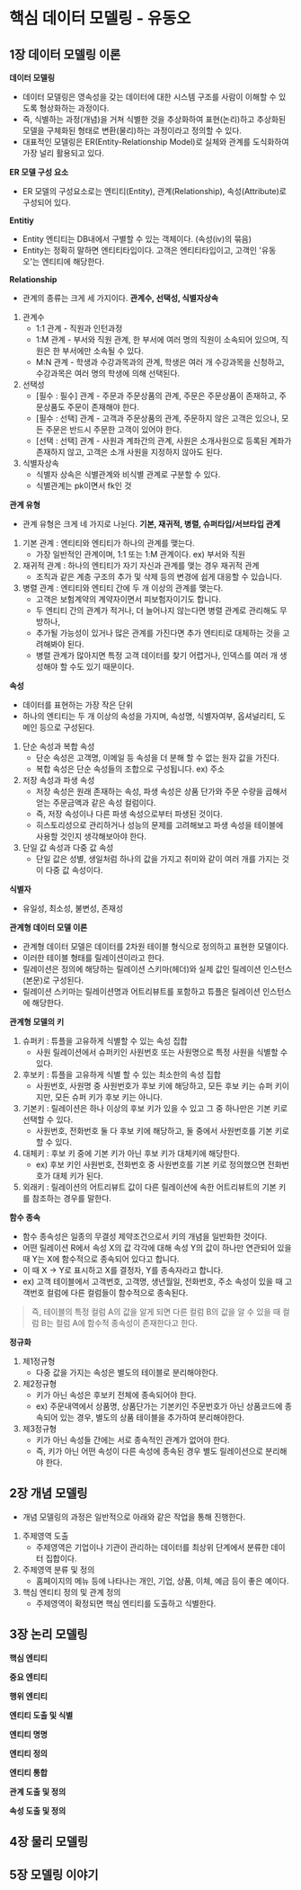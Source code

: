 # 핵심 데이터 모델링 - 유동오

## 1장 데이터 모델링 이론

**데이터 모델링**

* 데이터 모델링은 영속성을 갖는 데이터에 대한 시스템 구조를 사람이 이해할 수 있도록 형상화하는 과정이다.
* 즉, 식별하는 과정(개념)을 거쳐 식별한 것을 추상화하여 표현(논리)하고 추상화된 모델을 구체화된 형태로 변환(물리)하는 과정이라고 정의할 수 있다.
* 대표적인 모델링은 ER(Entity-Relationship Model)로 실체와 관계를 도식화하여 가장 널리 활용되고 있다.

**ER 모델 구성 요소**

* ER 모델의 구성요소로는 엔티티(Entity), 관계(Relationship), 속성(Attribute)로 구성되어 있다.

**Entitiy**

* Entity 엔티티는 DB내에서 구별할 수 있는 객체이다. (속성(iv)의 묶음)
* Entity는 정확히 말하면 엔티티타입이다. 고객은 엔티티타입이고, 고객인 '유동오'는 엔티티에 해당한다.

**Relationship**

* 관계의 종류는 크게 세 가지이다. **관계수, 선택성, 식별자상속**

1. 관계수
    * 1:1 관계 - 직원과 인턴과정
    * 1:M 관계 - 부서와 직원 관계, 한 부서에 여러 명의 직원이 소속되어 있으며, 직원은 한 부서에만 소속될 수 있다.
    * M:N 관계 - 학생과 수강과목과의 관계, 학생은 여러 개 수강과목을 신청하고, 수강과목은 여러 명의 학생에 의해 선택된다.
2. 선택성
    * [필수 : 필수] 관계 - 주문과 주문상품의 관계, 주문은 주문상품이 존재하고, 주문상품도 주문이 존재해야 한다.
    * [필수 : 선택] 관계 - 고객과 주문상품의 관계, 주문하지 않은 고객은 있으나, 모든 주문은 반드시 주문한 고객이 있어야 한다.
    * [선택 : 선택] 관계 - 사원과 계좌간의 관계, 사원은 소개사원으로 등록된 계좌가 존재하지 않고, 고객은 소개 사원을 지정하지 않아도 된다.
3. 식별자상속
    * 식별자 상속은 식별관계와 비식별 관계로 구분할 수 있다.
    * 식별관계는 pk이면서 fk인 것

**관계 유형**

* 관계 유형은 크게 네 가지로 나뉜다. **기본, 재귀적, 병렬, 슈퍼타입/서브타입 관계**

1. 기본 관계 : 엔티티와 엔티티가 하나의 관계를 맺는다. 
    * 가장 일반적인 관계이며, 1:1 또는 1:M 관계이다. ex) 부서와 직원
2. 재귀적 관계 : 하나의 엔티티가 자기 자신과 관계를 맺는 경우 재귀적 관계
    * 조직과 같은 계층 구조의 추가 및 삭제 등의 변경에 쉽게 대응할 수 있습니다.
3. 병렬 관계 : 엔티티와 엔티티 간에 두 개 이상의 관계를 맺는다.
    * 고객은 보험계약의 계약자이면서 피보험자이기도 합니다.
    * 두 엔티티 간의 관계가 적거나, 더 늘어나지 않는다면 병렬 관계로 관리해도 무방하나,
    * 추가될 가능성이 있거나 많은 관계를 가진다면 추가 엔티티로 대체하는 것을 고려해봐야 된다.
    * 병렬 관계가 많아지면 특정 고객 데이터를 찾기 어렵거나, 인덱스를 여러 개 생성해야 할 수도 있기 때문이다.

**속성**

* 데이터를 표현하는 가장 작은 단위
* 하나의 엔티티는 두 개 이상의 속성을 가지며, 속성명, 식별자여부, 옵셔널리티, 도메인 등으로 구성된다.

1. 단순 속성과 복합 속성
    * 단순 속성은 고객명, 이메일 등 속성을 더 분해 할 수 없는 원자 값을 가진다.
    * 복합 속성은 단순 속성들의 조합으로 구성됩니다. ex) 주소
2. 저장 속성과 파생 속성
    * 저장 속성은 원래 존재하는 속성, 파생 속성은 상품 단가와 주문 수량을 곱해서 얻는 주문금액과 같은 속성 컬럼이다. 
    * 즉, 저장 속성이나 다른 파생 속성으로부터 파생된 것이다.
    * 히스토리성으로 관리하거나 성능의 문제를 고려해보고 파생 속성을 테이블에 사용할 것인지 생각해보아야 한다.
3. 단일 값 속성과 다중 값 속성
    * 단일 값은 성별, 생일처럼 하나의 값을 가지고 취미와 같이 여러 개를 가지는 것이 다중 값 속성이다.

**식별자**

* 유일성, 최소성, 불변성, 존재성 

**관계형 데이터 모델 이론**

* 관계형 데이터 모델은 데이터를 2차원 테이블 형식으로 정의하고 표현한 모델이다.
* 이러한 테이블 형태를 릴레이션이라고 한다.
* 릴레이션은 정의에 해당하는 릴레이션 스키마(헤더)와 실제 값인 릴레이션 인스턴스(본문)로 구성된다.
* 릴레이션 스키마는 릴레이션명과 어트리뷰트를 포함하고 튜플은 릴레이션 인스턴스에 해당한다.

**관계형 모델의 키**

1. 슈퍼키 : 튜플을 고유하게 식별할 수 있는 속성 집합 
    * 사원 릴레이션에서 슈퍼키인 사원번호 또는 사원명으로 특정 사원을 식별할 수 있다.
2. 후보키 : 튜플을 고유하게 식별 할 수 있는 최소한의 속성 집합
    * 사원번호, 사원명 중 사원번호가 후보 키에 해당하고, 모든 후보 키는 슈퍼 키이지만, 모든 슈퍼 키가 후보 키는 아니다. 
3. 기본키 : 릴레이션은 하나 이상의 후보 키가 있을 수 있고 그 중 하나만은 기본 키로 선택할 수 있다.
    * 사원번호, 전화번호 둘 다 후보 키에 해당하고, 둘 중에서 사원번호를 기본 키로 할 수 있다.
4. 대체키 : 후보 키 중에 기본 키가 아닌 후보 키가 대체키에 해당한다.
    * ex) 후보 키인 사원번호, 전화번호 중 사원번호를 기본 키로 정의했으면 전화번호가 대체 키가 된다.
5. 외래키 : 릴레이션의 어트리뷰트 값이 다른 릴레이션에 속한 어트리뷰트의 기본 키를 참조하는 경우를 말한다.

**함수 종속**

* 함수 종속성은 일종의 무결성 제약조건으로서 키의 개념을 일반화한 것이다.
* 어떤 릴레이션 R에서 속성 X의 값 각각에 대해 속성 Y의 값이 하나만 연관되어 있을 때 Y는 X에 함수적으로 종속되어 있다고 합니다.
* 이 때 X -> Y로 표시하고 X를 결정자, Y를 종속자라고 합니다.
* ex) 고객 테이블에서 고객번호, 고객명, 생년월일, 전화번호, 주소 속성이 있을 때 고객번호 컬럼에 다른 컬럼들이 함수적으로 종속된다.

> 즉, 테이블의 특정 컬럼 A의 값을 알게 되면 다른 컬럼 B의 값을 알 수 있을 때 컬럼 B는 컬럼 A에 함수적 종속성이 존재한다고 한다. 

**정규화**

1. 제1정규형
    * 다중 값을 가지는 속성은 별도의 테이블로 분리해야한다.
2. 제2정규형
    * 키가 아닌 속성은 후보키 전체에 종속되어야 한다.
    * ex) 주문내역에서 상품명, 상품단가는 기본키인 주문번호가 아닌 상품코드에 종속되어 있는 경우, 별도의 상품 테이블을 추가하여 분리해야한다.
3. 제3정규형
    * 키가 아닌 속성들 간에는 서로 종속적인 관계가 없어야 한다.
    * 즉, 키가 아닌 어떤 속성이 다른 속성에 종속된 경우 별도 릴레이션으로 분리해야 한다.

## 2장 개념 모델링

* 개념 모델링의 과정은 일반적으로 아래와 같은 작업을 통해 진행한다.

1. 주제영역 도출
    * 주제영역은 기업이나 기관이 관리하는 데이터를 최상위 단계에서 분류한 데이터 집합이다.
2. 주제영역 분류 및 정의
    * 홈페이지의 메뉴 등에 나타나는 개인, 기업, 상품, 이체, 예금 등이 좋은 예이다.
3. 핵심 엔티티 정의 및 관계 정의
    * 주제영역이 확정되면 핵심 엔티티를 도출하고 식별한다.

## 3장 논리 모델링

**핵심 엔티티**

**중요 엔티티**

**행위 엔티티**

**엔티티 도출 및 식별**

**엔티티 명명**

**엔티티 정의**

**엔티티 통합**

**관계 도출 및 정의**

**속성 도출 및 정의**

## 4장 물리 모델링
 

## 5장 모델링 이야기

